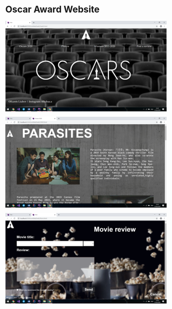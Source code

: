 # Oscar Award Website

![1](https://github.com/liub0v/BSU-labs/blob/master/Practice/lab10/Screenshots/1.png)

![2](https://github.com/liub0v/BSU-labs/blob/master/Practice/lab10/Screenshots/2.png)

![3](https://github.com/liub0v/BSU-labs/blob/master/Practice/lab10/Screenshots/5.png)
